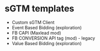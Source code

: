 # sGTM templates

- Custom sGTM Client
- Event Based Bidding (exploration)
- FB CAPI (Maxlead mod)
- FB CONVERSION API tag (mod) - legacy
- Value Based Bidding (exploration) 







